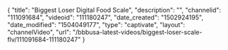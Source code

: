 {
    "title": "Biggest Loser Digital Food Scale",
    "description": "",
    "channelid": "111091684",
    "videoid": "111180247",
    "date_created": "1502924195",
    "date_modified": "1504049177",
    "type": "captivate",
    "layout": "channelVideo",
    "url": "\/bbbusa-latest-videos\/biggest-loser-scale-flv\/111091684-111180247"
}